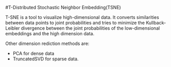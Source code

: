 #T-Distributed Stochastic Neighbor Embedding(TSNE)

T-SNE is a tool to visualize high-dimensional data. It converts similarities between data points to joint probabilities and tries to minimize the Kullback-Leibler divergence between the joint probabilities of the low-dimensional embeddings and the high dimension data.

Other dimension rediction methods are:

- PCA for dense data
- TruncatedSVD for sparse data.